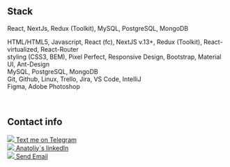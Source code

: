 <h2>Stack</h2>
<p>React, NextJs, Redux (Toolkit), MySQL, PostgreSQL, MongoDB</p>
<p>
HTML/HTML5, Javascript, React (fc), NextJS v.13+, Redux (Toolkit), React-virtualized, React-Router <br />
styling (CSS3, BEM), Pixel Perfect, Responsive Design, Bootstrap, Material UI, Ant-Design <br />
MySQL, PostgreSQL, MongoDB  <br />
Git, Github, Linux, Trello, Jira, VS Code, IntelliJ  <br />
Figma, Adobe Photoshop   <br />
</p>

<br />
<h2>Contact info</h2>
<a href="https://t.me/a_sid_ks" target="_blank"><img
            src="https://github.com/sidhtc510/githubSettings/blob/main/telegram.png"> Text me on Telegram</a><br />
<a href="https://www.linkedin.com/in/sidhtc510/" target="_blank"><img
            src="https://github.com/sidhtc510/githubSettings/blob/main/linkedin.png"> Anatoliy`s linkedIn</a><br />
<a href="mailto:sidhtc510@gmail.com" target="_blank"><img
            src="https://github.com/sidhtc510/githubSettings/blob/main/mail.png"> Send Email</a>
<br /><br />

<!-- 
<h2>Projects</h2>
<h3>REAL-PROJECTS</h3>
<p><a href="https://aqua-vit.de">https://aqua-vit.de </a>
     - The project was developed in September 2023 for a German company
specializing in the production of water purification filters. It is being developed using React
and utilizes the Redux Toolkit as the state management solution.
</p>
<p><a href="http://immcanadahelp.com ">http://immcanadahelp.com </a>
        - Designed in 2020. Also developed a sophisticated system for calculating emigrant scores. PHP/JavaScript/MySQL
</p>
<p><a href="http://mimish.zzz.com.ua ">http://mimish.zzz.com.ua</a>- Designed in 2018. Online stationery shop. More
        than 5000 goods. PHP/JavaScript/MySQL
</p><br />
<h3>PET-PROJECTS</h3>
<p><a href="https://cafe-restaurant.onrender.com">Cafe - Restaurant</a> - Application for bars, restaurants, cafes. Private business. React Redux-Toolkit was used in development</p>
<p><a href="https://sidhtc510.github.io/grid_flex_position/">grid_flex_position </a>- Not interactive, but still a clear demonstration of how auto-fill and auto-fit work in grids. Made for fellow students. Made copying by click.</p>
<p><a href="https://cross-null.onrender.com/">Let`s play</a> - Tic-Tac-Toe game. JavaScript</p>
<p><a href="https://mainstore-redux.onrender.com/">Main Store</a> - Used redux thunk (without toolkit). Adding, removing items. Shopping cart. Sorting, filtering.</p>
<p><a href="https://flexdynamic.onrender.com/">Flex Dynamic</a> - An interactive demonstration of how flex works. Written in react</p>
<p><a href="https://the-dark-light.onrender.com/">The dark light </a>- The project was done as homework. It is written in React. React-Router-Dom V6 was used for navigation</p>
-->
